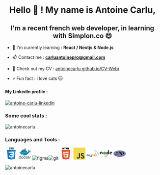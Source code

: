 <h1 align="center">Hello 👋 ! My name is Antoine Carlu,</h1>
<h2 align="center">I'm a recent french web developer, in learning with Simplon.co 😄</h2>

- 🌱 I'm currently learning : **React / Nextjs & Node.js**

- 📫 Contact me : **carluantoinepro@gmail.com**

- 📄 Check out my CV : <a href="https://antoinecarlu.github.io/CV-Web/" target="_blank">antoinecarlu.github.io/CV-Web/</a>

- ⚡ Fun fact : I love cats 🐱

<h4 align="left">My LinkedIn profile : </h4>
<p align="left">
<a href="https://linkedin.com/in/antoine-carlu-703904269/" target="_blank"><img align="center" src="https://raw.githubusercontent.com/rahuldkjain/github-profile-readme-generator/master/src/images/icons/Social/linked-in-alt.svg" alt="antoine-carlu-linkedin" height="30" width="40" /></a>
</p>

<h3 align="left">Some cool stats : </h3>
<p><img align="center" src="https://github-readme-streak-stats.herokuapp.com/?user=antoinecarlu&theme=dark" alt="antoinecarlu" width="400" height="auto" /></p>

<h3 align="left">Languages and Tools : </h3>
<p align="left"> <img src="https://raw.githubusercontent.com/devicons/devicon/master/icons/css3/css3-original-wordmark.svg" alt="css3" width="40" height="40"/> <img src="https://raw.githubusercontent.com/devicons/devicon/master/icons/docker/docker-original-wordmark.svg" alt="docker" width="40" height="40"/> <img src="https://www.vectorlogo.zone/logos/figma/figma-icon.svg" alt="figma" width="40" height="40"/><img src="https://www.vectorlogo.zone/logos/git-scm/git-scm-icon.svg" alt="git" width="40" height="40"/> <img src="https://raw.githubusercontent.com/devicons/devicon/master/icons/html5/html5-original-wordmark.svg" alt="html5" width="40" height="40"/> <img src="https://raw.githubusercontent.com/devicons/devicon/master/icons/javascript/javascript-original.svg" alt="javascript" width="40" height="40"/> <img src="https://raw.githubusercontent.com/devicons/devicon/master/icons/mysql/mysql-original-wordmark.svg" alt="mysql" width="40" height="40"/> <img src="https://raw.githubusercontent.com/devicons/devicon/master/icons/nodejs/nodejs-original-wordmark.svg" alt="nodejs" width="40" height="40"/> <img src="https://raw.githubusercontent.com/devicons/devicon/master/icons/php/php-original.svg" alt="php" width="40" height="40"/> </p>

<p><img align="left" src="https://github-readme-stats.vercel.app/api/top-langs?username=antoinecarlu&show_icons=true&theme=dark&locale=en&layout=compact" alt="antoinecarlu" /></p>
